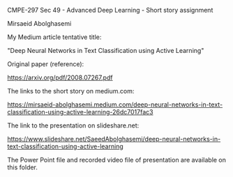 CMPE-297 Sec 49 - Advanced Deep Learning - Short story assignment

Mirsaeid Abolghasemi



My Medium article tentative title:

"Deep Neural Networks in Text Classification using Active Learning"



Original paper (reference):

https://arxiv.org/pdf/2008.07267.pdf


The links to the short story on medium.com: 

https://mirsaeid-abolghasemi.medium.com/deep-neural-networks-in-text-classification-using-active-learning-26dc7017fac3



The link to the presentation on slideshare.net:

https://www.slideshare.net/SaeedAbolghasemi/deep-neural-networks-in-text-classification-using-active-learning


The Power Point file and recorded video file of presentation are available on this folder.



